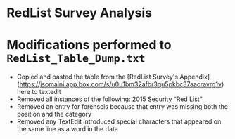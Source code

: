 # RedList Survey Analysis 

# Modifications performed to `RedList_Table_Dump.txt`
* Copied and pasted the table from the [RedList Survey's Appendix] (https://jsomaini.app.box.com/s/u0u1bm32afbr3gu5pkbc37aacravrg1v) here to textedit 
* Removed all instances of the following: 2015 Security “Red List”
* Removed an entry for forenscis because that entry was missing both the position and the category 
* Removed any TextEdit introduced special characters that appeared on the same line as a word in the data  